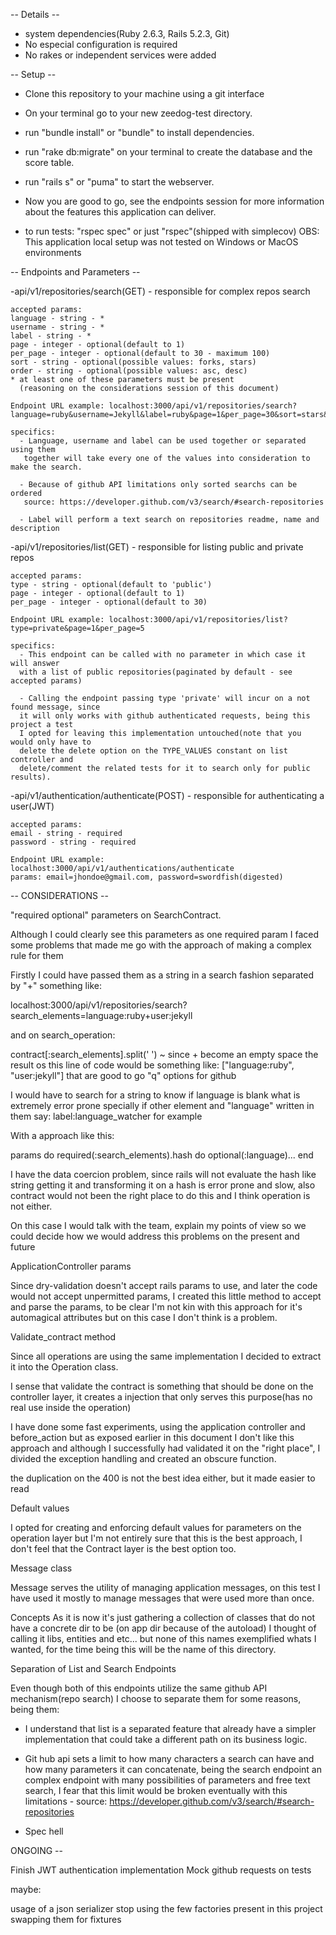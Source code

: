 -- Details --

- system dependencies(Ruby 2.6.3, Rails 5.2.3, Git)
- No especial configuration is required
- No rakes or independent services were added

-- Setup --

- Clone this repository to your machine using a git interface
- On your terminal go to your new zeedog-test directory.
- run "bundle install" or "bundle" to install dependencies.
- run "rake db:migrate" on your terminal to create the database and the score table.
- run "rails s" or "puma" to start the webserver.
- Now you are good to go, see the endpoints session for more information about
  the features this application can deliver.

- to run tests: "rspec spec" or just "rspec"(shipped with simplecov)
  OBS: This application local setup was not tested on Windows or MacOS environments

-- Endpoints and Parameters --

  -api/v1/repositories/search(GET) - responsible for complex repos search

    accepted params:
    language - string - *
    username - string - *
    label - string - *
    page - integer - optional(default to 1)
    per_page - integer - optional(default to 30 - maximum 100)
    sort - string - optional(possible values: forks, stars)
    order - string - optional(possible values: asc, desc)
    * at least one of these parameters must be present
      (reasoning on the considerations session of this document)

    Endpoint URL example: localhost:3000/api/v1/repositories/search?language=ruby&username=Jekyll&label=ruby&page=1&per_page=30&sort=stars&order=desc

    specifics:
      - Language, username and label can be used together or separated using them
       together will take every one of the values into consideration to make the search.

      - Because of github API limitations only sorted searchs can be ordered
       source: https://developer.github.com/v3/search/#search-repositories

      - Label will perform a text search on repositories readme, name and description


  -api/v1/repositories/list(GET) - responsible for listing public and private repos

    accepted params:
    type - string - optional(default to 'public')
    page - integer - optional(default to 1)
    per_page - integer - optional(default to 30)

    Endpoint URL example: localhost:3000/api/v1/repositories/list?type=private&page=1&per_page=5

    specifics:
      - This endpoint can be called with no parameter in which case it will answer
      with a list of public repositories(paginated by default - see accepted params)

      - Calling the endpoint passing type 'private' will incur on a not found message, since
      it will only works with github authenticated requests, being this project a test
      I opted for leaving this implementation untouched(note that you would only have to
      delete the delete option on the TYPE_VALUES constant on list controller and
      delete/comment the related tests for it to search only for public results).

  -api/v1/authentication/authenticate(POST) - responsible for authenticating a user(JWT)

    accepted params:
    email - string - required
    password - string - required

    Endpoint URL example: localhost:3000/api/v1/authentications/authenticate
    params: email=jhondoe@gmail.com, password=swordfish(digested)


-- CONSIDERATIONS --

"required optional" parameters on SearchContract.

   Although I could clearly see this parameters as one required param
   I faced some problems that made me go with the approach of making
   a complex rule for them

   Firstly I could have passed them as a string in a search fashion
   separated by "+" something like:

   localhost:3000/api/v1/repositories/search?search_elements=language:ruby+user:jekyll

   and on search_operation:

   contract[:search_elements].split(' ') ~ since + become an empty space
   the result os this line of code would be something like:
   ["language:ruby", "user:jekyll"] that are good to go "q" options for github

   I would have to search for a string to know if language is blank what is
   extremely error prone specially if other element and "language" written in them
   say: label:language_watcher for example

   With a approach like this:

   params do
    required(:search_elements).hash do
      optional(:language)...
    end

  I have the data coercion problem, since rails will not evaluate the hash like string
  getting it and transforming it on a hash is error prone and slow, also contract
  would not been the right place to do this and I think operation is not either.

  On this case I would talk with the team, explain my points of view so we could
  decide how we would address this problems on the present and future


ApplicationController params

  Since dry-validation doesn't accept rails params to use, and later the code
  would not accept unpermitted params, I created this little method to accept and parse
  the params, to be clear I'm not kin with this approach for it's automagical attributes
  but on this case I don't think is a problem.

Validate_contract method

  Since all operations are using the same implementation I decided to extract it
  into the Operation class.

  I sense that validate the contract is something that should be done on the controller
  layer, it creates a injection that only serves this purpose(has no real use inside the operation)

  I have done some fast experiments, using the application controller and before_action
  but as exposed earlier in this document I don't like this approach and although I successfully had
  validated it on the "right place", I divided the exception handling and created an
  obscure function.

  the duplication on the 400 is not the best idea either, but it made easier to read

Default values

  I opted for creating and enforcing default values for parameters on the operation layer
  but I'm not entirely sure that this is the best approach, I don't feel that the Contract
  layer is the best option too.

Message class

  Message serves the utility of managing application messages, on this test
  I have used it mostly to manage messages that were used more than once.

Concepts
  As it is now it's just gathering a collection of classes that do not have a concrete dir
  to be (on app dir because of the autoload) I thought of calling it libs, entities and etc...
  but none of this names exemplified whats I wanted, for the time being this will be the name of this directory.

Separation of List and Search Endpoints

  Even though both of this endpoints utilize the same github API mechanism(repo search)
  I choose to separate them for some reasons, being them:

   - I understand that list is a separated feature that already have a simpler implementation
   that could take a different path on its business logic.

   - Git hub api sets a limit to how many characters a search can have and how many parameters
   it can concatenate, being the search endpoint an complex endpoint with many possibilities
   of parameters and free text search, I fear that this limit would be broken eventually with this
   limitations - source: https://developer.github.com/v3/search/#search-repositories

   - Spec hell


  ONGOING --

  Finish JWT authentication implementation
  Mock github requests on tests

  maybe:

  usage of a json serializer
  stop using the few factories present in this project
  swapping them for fixtures

